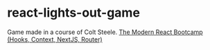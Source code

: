 # react-lights-out-game

Game made in a course of Colt Steele.
[The Modern React Bootcamp (Hooks, Context, NextJS, Router)](https://www.udemy.com/course/modern-react-bootcamp/)

